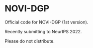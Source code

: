 # NOVI-DGP
Official code for NOVI-DGP (1st version).

Recently submitting to NeurIPS 2022.

Please do not distribute.
